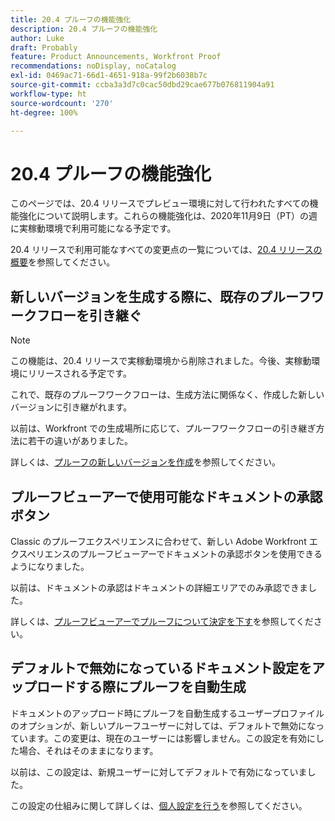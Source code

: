 ```yaml
---
title: 20.4 プルーフの機能強化
description: 20.4 プルーフの機能強化
author: Luke
draft: Probably
feature: Product Announcements, Workfront Proof
recommendations: noDisplay, noCatalog
exl-id: 0469ac71-66d1-4651-918a-99f2b6038b7c
source-git-commit: ccba3a3d7c0cac50dbd29cae677b076811904a91
workflow-type: ht
source-wordcount: '270'
ht-degree: 100%

---
```


# 20.4 プルーフの機能強化

このページでは、20.4 リリースでプレビュー環境に対して行われたすべての機能強化について説明します。これらの機能強化は、2020年11月9日（PT）の週に実稼動環境で利用可能になる予定です。

20.4 リリースで利用可能なすべての変更点の一覧については、[20.4 リリースの概要](../../../product-announcements/product-releases/20.4-release-activity/20-4-release-overview.md)を参照してください。

## 新しいバージョンを生成する際に、既存のプルーフワークフローを引き継ぐ

>[!NOTE]
>
>この機能は、20.4 リリースで実稼動環境から削除されました。今後、実稼動環境にリリースされる予定です。

これで、既存のプルーフワークフローは、生成方法に関係なく、作成した新しいバージョンに引き継がれます。

以前は、Workfront での生成場所に応じて、プルーフワークフローの引き継ぎ方法に若干の違いがありました。

詳しくは、[プルーフの新しいバージョンを作成](../../../review-and-approve-work/proofing/managing-proofs-within-workfront/create-new-proof-version.md)を参照してください。

## プルーフビューアーで使用可能なドキュメントの承認ボタン

Classic のプルーフエクスペリエンスに合わせて、新しい Adobe Workfront エクスペリエンスのプルーフビューアーでドキュメントの承認ボタンを使用できるようになりました。

以前は、ドキュメントの承認はドキュメントの詳細エリアでのみ承認できました。

詳しくは、[プルーフビューアーでプルーフについて決定を下す](../../../review-and-approve-work/proofing/reviewing-proofs-within-workfront/make-a-decision-on-a-proof/make-decisions-on-proof.md)を参照してください。

## デフォルトで無効になっているドキュメント設定をアップロードする際にプルーフを自動生成

ドキュメントのアップロード時にプルーフを自動生成するユーザープロファイルのオプションが、新しいプルーフユーザーに対しては、デフォルトで無効になっています。この変更は、現在のユーザーには影響しません。この設定を有効にした場合、それはそのままになります。

以前は、この設定は、新規ユーザーに対してデフォルトで有効になっていました。

この設定の仕組みに関して詳しくは、[個人設定を行う](../../../workfront-basics/manage-your-account-and-profile/configuring-your-user-profile/configure-my-settings.md)を参照してください。
